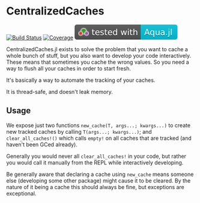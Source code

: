 # CentralizedCaches

[![Build Status](https://github.com/JuliaComputing/CentralizedCaches.jl/actions/workflows/CI.yml/badge.svg?branch=main)](https://github.com/JuliaComputing/CentralizedCaches.jl/actions/workflows/CI.yml?query=branch%3Amain)
[![Coverage](https://codecov.io/gh/JuliaComputing/CentralizedCaches.jl/branch/main/graph/badge.svg)](https://codecov.io/gh/JuliaComputing/CentralizedCaches.jl)
[![Aqua](https://raw.githubusercontent.com/JuliaTesting/Aqua.jl/master/badge.svg)](https://github.com/JuliaTesting/Aqua.jl)


CentralizedCaches.jl exists to solve the problem that you want to cache a whole bunch of stuff,
but you also want to develop your code interactively.
These means that sometimes you cache the wrong values.
So you need a way to flush all your caches in order to start fresh.

It's basically a way to automate the tracking of your caches.

It is thread-safe, and doesn't leak memory.

## Usage
We expose just two functions `new_cache(T, args...; kwargs...)` to create new tracked caches by calling `T(args...; kwargs...)`;
and `clear_all_caches!()` which calls `empty!` on all caches that are tracked (and haven't been GCed already).

Generally you would never all `clear_all_caches!` in your code, but rather you would call it manually from the REPL while interactively developing.

Be generally aware that declaring a cache using `new_cache` means someone else (developing some other package) might cause it to be cleared.
By the nature of it being a cache this should always be fine, but exceptions are exceptional.

